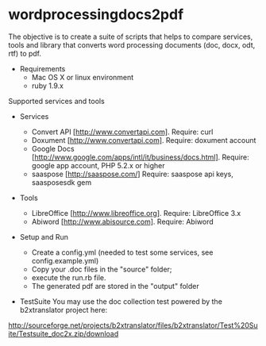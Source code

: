 wordprocessingdocs2pdf
=====================

The objective is to create a suite of scripts that helps to compare services, tools and library that
converts word processing documents (doc, docx, odt, rtf) to pdf.

* Requirements
  * Mac OS X or linux environment
  * ruby 1.9.x

Supported services and tools

* Services
  * Convert API [http://www.convertapi.com]. Require: curl
  * Doxument [http://www.convertapi.com]. Require: doxument account
  * Google Docs [http://www.google.com/apps/intl/it/business/docs.html]. Require: google app account, PHP 5.2.x or higher
  * saaspose [http://saaspose.com/] Require: saaspose api keys, saasposesdk gem
    
* Tools
  * LibreOffice [http://www.libreoffice.org]. Require: LibreOffice 3.x
  * Abiword [http://www.abisource.com]. Require: Abiword

* Setup and Run
  * Create a config.yml (needed to test some services, see config.example.yml)
  * Copy your .doc files in the "source" folder;
  * execute the run.rb file.
  * The generated pdf are stored in the "output" folder

* TestSuite
You may use the doc collection test powered by the b2xtranslator project here:

http://sourceforge.net/projects/b2xtranslator/files/b2xtranslator/Test%20Suite/Testsuite_doc2x.zip/download
